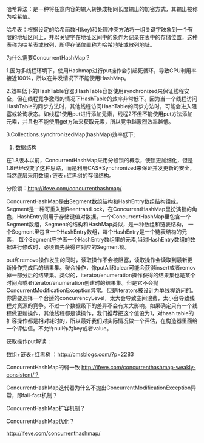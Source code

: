 
哈希算法：是一种将任意内容的输入转换成相同长度输出的加密方式，其输出被称为哈希值。

哈希表：根据设定的哈希函数H(key)和处理冲突方法将一组关键字映象到一个有限的地址区间上，并以关键字在地址区间中的象作为记录在表中的存储位置，这种表称为哈希表或散列，所得存储位置称为哈希地址或散列地址。

为什么需要ConcurrentHashMap？

1.因为多线程环境下，使用Hashmap进行put操作会引起死循环，导致CPU利用率接近100%，所以在并发情况下不能使用HashMap。

2.效率低下的HashTable容器;HashTable容器使用synchronized来保证线程安全，但在线程竞争激烈的情况下HashTable的效率非常低下。因为当一个线程访问HashTable的同步方法时，其他线程访问HashTable的同步方法时，可能会进入阻塞或轮询状态。如线程1使用put进行添加元素，线程2不但不能使用put方法添加元素，并且也不能使用get方法来获取元素，所以竞争越激烈效率越低。

3.Collections.synchronizedMap(hashMap)效率低下;


1. 数据结构

在1.8版本以前，ConcurrentHashMap采用分段锁的概念，使锁更加细化，但是1.8已经改变了这种思路，而是利用CAS+Synchronized来保证并发更新的安全，当然底层采用数组+链表+红黑树的存储结构。

 分段锁：http://ifeve.com/concurrenthashmap/
 
 ConcurrentHashMap是由Segment数组结构和HashEntry数组结构组成。Segment是一种可重入锁ReentrantLock，在ConcurrentHashMap里扮演锁的角色，HashEntry则用于存储键值对数据。一个ConcurrentHashMap里包含一个Segment数组，Segment的结构和HashMap类似，是一种数组和链表结构， 一个Segment里包含一个HashEntry数组，每个HashEntry是一个链表结构的元素， 每个Segment守护者一个HashEntry数组里的元素,当对HashEntry数组的数据进行修改时，必须首先获得它对应的Segment锁。
 
 put和remove操作发生的同时，读取操作不会被阻塞，读取操作会读取到最新更新操作完成后的结果集。聚合操作，像putAll和clear可能会获得insert或者remov掉一部分后的结果集。类似的，iterator/enumeration操作获得的结果集也是某个时间点或者iterator/enumeration创建时的结果集。但是它不会抛 ConcurrentModificationException异常。但是iterators被设计为单线程访问的。你需要选择一个合适的concurrencyLevel，太大会导致空间浪费，太小会导致线程对资源的竞争。不过一个数据级下的差异不会有太大影响。如果确定只有一个线程做更新操作，其他线程都是读操作，我们推荐把这个值设为1，对hash table的扩容操作都是相对耗时的，所以最好我们对实际情况做一个评估，在构造器里面给一个评估值。不允许null作为key或者value。
  
  获取操作put解读：
  
  
  

  数组+链表+红黑树 ：http://cmsblogs.com/?p=2283
  
  
  
  
 ConcurrentHashMap的弱一致 http://ifeve.com/concurrenthashmap-weakly-consistent/？
 
 ConcurrentHashMap迭代器为什么不抛出ConcurrentModificationException异常，即fail-fast机制？
 
 ConcurrentHashMap扩容机制？
 
 ConcurrentHashMap优化？
 
 


























http://ifeve.com/concurrenthashmap/